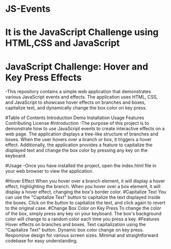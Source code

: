 # JS-Events
# It is the JavaScript Challenge using HTML,CSS and JavaScript
# JavaScript Challenge: Hover and Key Press Effects
 -This repository contains a simple web application that demonstrates various JavaScript events and effects. The application uses HTML, CSS, and JavaScript to showcase hover effects on branches and boxes, capitalize text, and dynamically change the box color on key press.

#Table of Contents
Introduction
Demo
Installation
Usage
Features
Contributing
License
#Introduction
  -The purpose of this project is to demonstrate how to use JavaScript events to create interactive effects on a web page. The application displays a tree-like structure of branches and boxes. When the user hovers over a branch or box, it triggers a hover effect. Additionally, the application provides a feature to capitalize the displayed text and change the box color by pressing any key on the keyboard.

#Usage
 -Once you have installed the project, open the index.html file in your web browser to view the application.

#Hover Effect
When you hover over a branch element, it will display a hover effect, highlighting the branch. 
When you hover over a box element, it will display a hover effect, changing the box's border color. 
#Capitalize Text
You can use the "Capitalize Text" button to capitalize the text displayed inside the boxes. 
Click on the button to capitalize the text, and click again to revert to the original case. 
#Change Box Color on Key Press
To change the color of the box, simply press any key on your keyboard.
The box's background color will change to a random color each time you press a key.
#Features
Hover effects on branches and boxes. 
Text capitalization using the "Capitalize Text" button. 
Dynamic box color change on key press. 
Responsive design for various screen sizes. 
Minimal and straightforward codebase for easy understanding. 

  
